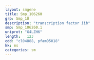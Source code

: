```yaml
---
layout: smgene
title: Smp_106260
grp: Smp_10
description: "transcription factor iib"
smp: Smp_106260.1
uniprot: "G4LZH6"
length:   123
cdd: "cl04888, pfam05018"
kk: ns
categories: sm
---
```

